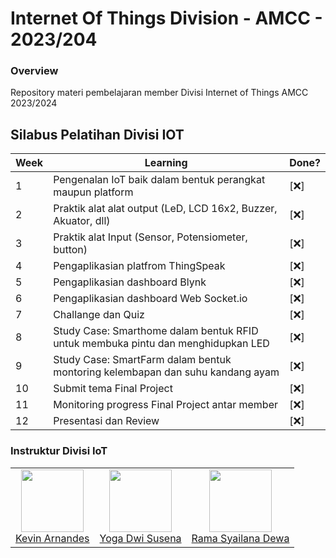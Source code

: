 # Internet Of Things Division - AMCC - 2023/204

### Overview

Repository materi pembelajaran member Divisi Internet of Things AMCC 2023/2024

## Silabus Pelatihan Divisi IOT

| Week | Learning                                                                         | Done? |
| ---- | -------------------------------------------------------------------------------- | ----- |
| 1    | Pengenalan IoT baik dalam bentuk perangkat maupun platform                       | [❌]  |
| 2    | Praktik alat alat output (LeD, LCD 16x2, Buzzer, Akuator, dll)                   | [❌]  |
| 3    | Praktik alat Input (Sensor, Potensiometer, button)                               | [❌]  |
| 4    | Pengaplikasian platfrom ThingSpeak                                               | [❌]  |
| 5    | Pengaplikasian dashboard Blynk                                                   | [❌]  |
| 6    | Pengaplikasian dashboard Web Socket.io                                           | [❌]  |
| 7    | Challange dan Quiz                                                               | [❌]  |
| 8    | Study Case: Smarthome dalam bentuk RFID untuk membuka pintu dan menghidupkan LED | [❌]  |
| 9    | Study Case: SmartFarm dalam bentuk montoring kelembapan dan suhu kandang ayam    | [❌]  |
| 10   | Submit tema Final Project                                                        | [❌]  |
| 11   | Monitoring progress Final Project antar member                                   | [❌]  |
| 12   | Presentasi dan Review                                                            | [❌]  |

### Instruktur Divisi IoT

<table>
  <tr>
    <td align="center"><a href="#"><img src="https://lh4.googleusercontent.com/HZl0Ujr1QWw22eNwTJvdGuMNtVvDzwv_QSlPdtxrRVZx0Yfwba6MTw5REhU5VMSKYJlbZSI5iQDKDS7adsjkdxef7vB7IFMTIT8uEnNTs7U9NGSdML4fVIcET6NpPtCytw=w1280" width="100px;" alt=""/><br/>Kevin Arnandes</td>
    <td align="center"><a href="#"><img src="https://lh3.googleusercontent.com/KwUaq29FDhj2nltrw5HWyz80xJJgYJoAyeZ7fiQWQwoZDezOdWL7nGBqyAWwCVdCBRKcAi518Oa5YIEswvqaWQ0wYR70hTqi2IdulFTZcNl9rHvTjZxnnGgqYXlNeDmlfw=w1280" width="100px;" alt=""/><br/>Yoga Dwi Susena</td>
    <td align="center"><a href="#"><img src="https://lh6.googleusercontent.com/hNJU-cDVP6RnY6o-1Z3-G8WkSB04buk0zCXTJpDp_-jxPZPbB4O8ZXPQGicajeDmCYGXyOpmGCYx_qv9FjbuT4KVEX2BkOBlVAw-lylIYGQaf6dpwlOkLwOv3nmMZUDTSw=w1280" width="100px;" alt=""/><br/>Rama Syailana Dewa</td>

  </tr>
</table>
